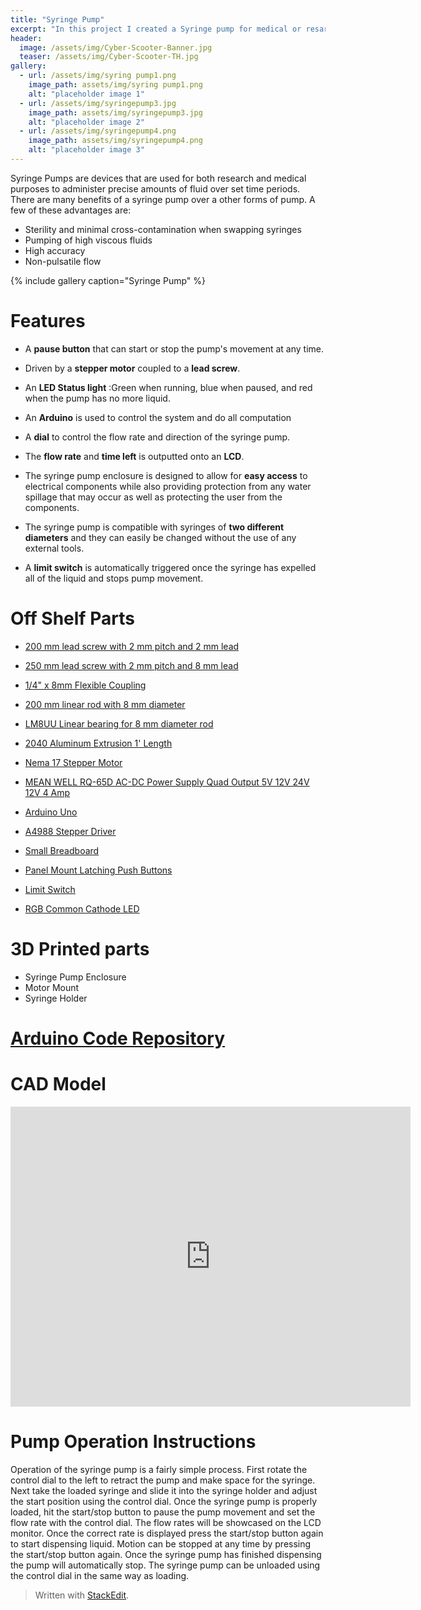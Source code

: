 ```yaml
---
title: "Syringe Pump"
excerpt: "In this project I created a Syringe pump for medical or resarch applications  "
header:
  image: /assets/img/Cyber-Scooter-Banner.jpg  
  teaser: /assets/img/Cyber-Scooter-TH.jpg
gallery:
  - url: /assets/img/syring pump1.png
    image_path: assets/img/syring pump1.png
    alt: "placeholder image 1"
  - url: /assets/img/syringepump3.jpg
    image_path: assets/img/syringepump3.jpg
    alt: "placeholder image 2"
  - url: /assets/img/syringepump4.png
    image_path: assets/img/syringepump4.png
    alt: "placeholder image 3"
---
```



Syringe Pumps are devices that are used for both research and medical purposes to administer precise amounts of fluid over set time periods. There are many benefits of a syringe pump over a other forms of pump. A few of these advantages are:
* Sterility and minimal cross-contamination when swapping syringes 
* Pumping of high viscous fluids
* High accuracy
* Non-pulsatile flow

{% include gallery caption="Syringe Pump" %}

# Features

*  A **pause button** that can start or stop the pump's movement at any time.
    
* Driven by a **stepper motor** coupled to a **lead screw**.
    
* An **LED Status light**  :Green when running, blue when paused, and red when the pump has no more liquid.
    
* An **Arduino** is used to control the system and do all computation
    
* A **dial** to control the flow rate and direction of the syringe pump.
    
* The **flow rate** and **time left** is outputted onto an **LCD**.
    
* The syringe pump enclosure is designed to allow for **easy access** to electrical components while also providing protection from any water spillage that may occur as well as protecting the user from the components.

    
* The syringe pump is compatible with syringes of **two different diameters** and they can easily be changed without the use of any external tools.

* A **limit switch** is automatically triggered once the syringe has expelled all of the liquid and stops pump movement.
    



# Off Shelf Parts

 - [200 mm lead screw with 2 mm pitch and 2 mm lead](https://www.amazon.com/dp/B07R1H5ZMV/ref=cm_sw_em_r_mt_dp_0YZ13D4HQBGW2Z86PBV1?_encoding=UTF8&psc=1)

 - [250 mm lead screw with 2 mm pitch and 8 mm lead](https://amzn.to/3infwI0)

 - [1/4" x 8mm Flexible Coupling](https://openbuildspartstore.com/1-4-x-8mm-flexible-coupling/)

 - [200 mm linear rod with 8 mm diameter](https://www.amazon.com/dp/B07MPGWJMS/ref=cm_sw_em_r_mt_dp_X5AQS0ES7JH8JG83AAZ3)

 - [LM8UU Linear bearing for 8 mm diameter rod](https://www.amazon.com/gp/product/B087WPGQ8T/ref=ppx_yo_dt_b_asin_image_o00_s00?ie=UTF8&psc=1)

 - [2040 Aluminum Extrusion 1' Length](https://www.mcmaster.com/5537T111-5537T705/)

 - [Nema 17 Stepper Motor](https://amzn.to/3uhifWk)

 - [MEAN WELL RQ-65D AC-DC Power Supply Quad Output 5V 12V 24V 12V 4 Amp](https://www.amazon.com/dp/B005T9HGLI/ref=cm_sw_em_r_mt_dp_A8CZ056TM52EJGZTGZGR?_encoding=UTF8&psc=1)

 - [Arduino Uno](https://www.amazon.com/dp/B007R9TUJE/ref=cm_sw_em_r_mt_dp_TY8JGK0CJD1JEJM4BNNJ)

 - [A4988 Stepper Driver](https://www.amazon.com/dp/B01FFGAKK8/ref=cm_sw_em_r_mt_dp_V0YKTYKDWMR8WHTKA53T?_encoding=UTF8&psc=1)

 - [Small Breadboard](https://www.amazon.com/dp/B082VYXDF1/ref=cm_sw_em_r_mt_dp_N6Q28CAGPAYCKCSJKDDC?_encoding=UTF8&psc=1)

 - [Panel Mount Latching Push Buttons](https://amzn.to/3VxQ29h)

 - [Limit Switch](https://amzn.to/3Veb1Ox)


 - [RGB Common Cathode LED](https://www.amazon.com/dp/B0194Y6MW2/ref=cm_sw_em_r_mt_dp_FW3CFQT7ZGFQ2R04N6G3?_encoding=UTF8&psc=1)

# 3D Printed parts

 - Syringe Pump Enclosure
 - Motor Mount
 - Syringe Holder

# [Arduino Code Repository](https://github.com/dz-ifa/dz-ifa.github.io/blob/main/syrinepump3txt.txt)

# CAD Model
<iframe src="https://vanderbilt643.autodesk360.com/shares/public/SH35dfcQT936092f0e438cdf6d181a387965?mode=embed" width="640" height="480" allowfullscreen="true" webkitallowfullscreen="true" mozallowfullscreen="true"  frameborder="0"></iframe>

#  Pump Operation Instructions

Operation of the syringe pump is a fairly simple process. First rotate the control dial to the left to retract the pump and make space for the syringe. Next take the loaded syringe and slide it into the syringe holder and adjust the start position using the control dial. Once the syringe pump is properly loaded, hit the start/stop button to pause the pump movement and set the flow rate with the control dial. The flow rates will be showcased on the LCD monitor. Once the correct rate is displayed press the start/stop button again to start dispensing liquid. Motion can be stopped at any time by pressing the start/stop button again. Once the syringe pump has finished dispensing the pump will automatically stop. The syringe pump can be unloaded using the control dial in the same way as loading.


> Written with [StackEdit](https://stackedit.io/).
